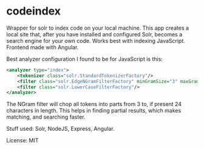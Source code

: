 codeindex
=========

Wrapper for solr to index code on your local machine. This app creates a local site that, after you have installed and configured Solr, becomes a search engine for your own code. Works best with indexing JavaScript. Frontend made with Angular.

Best analyzer configuration I found to be for JavaScript is this:

```xml
<analyzer type="index">
    <tokenizer class="solr.StandardTokenizerFactory"/>
    <filter class="solr.EdgeNGramFilterFactory" minGramSize="3" maxGramSize="24"/>
    <filter class="solr.LowerCaseFilterFactory"/>
</analyzer>
```

The NGram filter will chop all tokens into parts from 3 to, if present 24 characters in length. This helps in finding partial results, which makes matching, and searching faster.

Stuff used: Solr, NodeJS, Express, Angular.

License: MIT